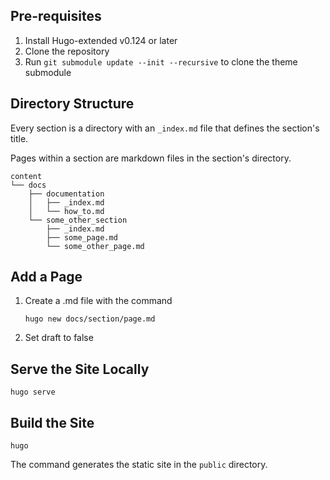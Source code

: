 ## Pre-requisites

1. Install Hugo-extended v0.124 or later
2. Clone the repository
3. Run `git submodule update --init --recursive` to clone the theme submodule

## Directory Structure
Every section is a directory with an `_index.md` file that defines the section's title.

Pages within a section are markdown files in the section's directory.

```
content
└── docs
    ├── documentation
    │   ├── _index.md
    │   └── how_to.md
    └── some_other_section
        ├── _index.md
        ├── some_page.md
        └── some_other_page.md
```
    
## Add a Page

1. Create a .md file with the command
    ```
    hugo new docs/section/page.md
    ```

2. Set draft to false

## Serve the Site Locally
    hugo serve

## Build the Site
    hugo

The command generates the static site in the `public` directory.